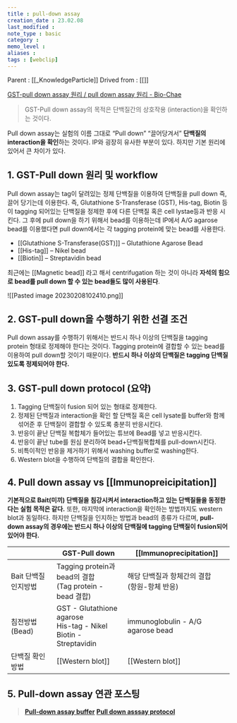 ```yaml
---
title : pull-down assay
creation_date : 23.02.08
last_modified :
note_type : basic
category : 
memo_level :
aliases : 
tags : [webclip]
---
```


Parent : [[_KnowledgeParticle]]
Drived from : [[]]

[GST-pull down assay 원리 / pull down assay 원리 - Bio-Chae](https://bio-chae.com/pull-down-assay/)


> GST-Pull down assay의 목적은 단백질간의 상호작용 (interaction)을 확인하는 것이다.

Pull down assay는 실험의 이름 그대로 “Pull down” “끌어당겨서” **단백질의 interaction을 확인**하는 것이다. IP와 굉장히 유사한 부분이 있다. 하지만 기본 원리에 있어서 큰 차이가 있다.

## 1. GST-Pull down 원리 및 workflow

Pull down assay는 tag이 달려있는 정제 단백질을 이용하여 단백질을 pull down 즉, 끌어 당기는데 이용한다. 즉, Glutathione S-Transferase (GST), His-tag, Biotin 등이 tagging 되어있는 단백질을 정제한 후에 다른 단백질 혹은 cell lystae등과 반응 시킨다. 그 후에 pull down을 하기 위해서 bead를 이용하는데 IP에서 A/G agarose bead를 이용했다면 pull down에서는 각 tagging protein에 맞는 bead를 사용한다.

-   [[Glutathione S-Transferase(GST)]] – Glutathione Agarose Bead
-   [[His-tag]] – Nikel bead
-   [[Biotin]] – Streptavidin bead

최근에는 [[Magnetic bead]] 라고 해서 centrifugation 하는 것이 아니라 **자석의 힘으로 bead를 pull down 할 수 있는 bead들도 많이 사용된다**.

![[Pasted image 20230208102410.png]]

## 2. GST-pull down을 수행하기 위한 선결 조건

Pull down assay를 수행하기 위해서는 반드시 하나 이상의 단백질을 tagging protein 형태로 정제해야 한다는 것이다. Tagging protein에 결합할 수 있는 bead를 이용하여 pull down할 것이기 때문이다. **반드시 하나 이상의 단백질은 tagging 단백질 있도록 정제되어야 한다.**

## 3. GST-pull down protocol (요약)

1.  Tagging 단백질이 fusion 되어 있는 형태로 정제한다.
2.  정제된 단백질과 interaction을 확인 할 단백질 혹은 cell lysate를 buffer와 함께 섞어준 후 단백질이 결합할 수 있도록 충분히 반응시킨다.
3.  반응이 끝난 단백질 복합체가 들어있는 튜브에 Bead를 넣고 반응시킨다.
4.  반응이 끝난 tube를 원심 분리하여 bead+단백질복합체를 pull-down시킨다.
5.  비특이적인 반응을 제거하기 위해서 washing buffer로 washing한다.
6.  Western blot을 수행하여 단백질의 결합을 확인한다.

## 4. Pull down assay vs [[Immunopreicipitation]]

**기본적으로 Bait(미끼) 단백질을 침강시켜서 interaction하고 있는 단백질들을 동정한다는 실험 목적은 같다.** 또한, 마지막에 interaction을 확인하는 방법까지도 western blot과 동일하다. 하지만 단백질을 인지하는 방법과 bead의 종류가 다르며, **pull-down assay의 경우에는 반드시 하나 이상의 단백질에 tagging 단백질이 fusion되어 있어야 한다.**

|                      | GST-Pull down                                                     | [[Immunoprecipitation]]                          |
| -------------------- | ----------------------------------------------------------------- | -------------------------------------------- |
| Bait 단백질 인지방법 | Tagging protein과 bead의 결합 <br>(Tag protein - bead 결합)           | 해당 단백질과 항체간의 결합<br> (항원-항체 반응) |
| 침전방법 (Bead)      | GST - Glutathione agarose<br> His-tag - Nikel<br> Biotin - Streptavidin | immunoglobulin - A/G agarose bead            |
| 단백질 확인 방법     | [[Western blot]]                                                      | [[Western blot]]                                 |


## 5\. Pull-down assay 연관 포스팅

> [**Pull-down assay buffer**](https://bio-chae.com/gst-pull-down-buffer/)
> **[Pull down asssay protocol](https://bio-chae.com/pull-down-assay-protocol/)**